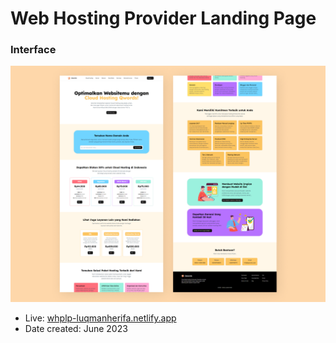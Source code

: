 # Web Hosting Provider Landing Page

### Interface
![Interface](https://raw.githubusercontent.com/luqmanherifa/luqman-herifa-personal-portfolio-v2/main/public/works/whplp.png)

- Live: [whplp-luqmanherifa.netlify.app](https://whplp-luqmanherifa.netlify.app)
- Date created: June 2023
